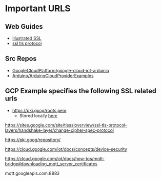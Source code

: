 # Important URLS

## Web Guides
* [Illustrated SSL](https://tls.ulfheim.net/)
* [ssl tls protocol](https://sites.google.com/site/tlsssloverview/ssl-tls-protocol-layers/handshake-layer/change-cipher-spec-protocol)

## Src Repos
* [GoogleCloudPlatform/google-cloud-iot-arduinio](https://github.com/GoogleCloudPlatform/google-cloud-iot-arduino)
* [Arduino/ArduinoCloudProviderExamples](https://github.com/arduino/ArduinoCloudProviderExamples)



## GCP Example specifies the following SSL related urls
* https://pki.goog/roots.pem 
  * Stored locally [here ](certs/root.pem)


https://sites.google.com/site/tlsssloverview/ssl-tls-protocol-layers/handshake-layer/change-cipher-spec-protocol


https://pki.goog/repository/

https://cloud.google.com/iot/docs/concepts/device-security

https://cloud.google.com/iot/docs/how-tos/mqtt-bridge#downloading_mqtt_server_certificates

mqtt.googleapis.com:8883 


